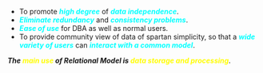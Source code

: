 - To promote ***<span style="color:#00ffff">high degree</span>*** of ***<span style="color:#00ffff">data independence</span>***.
- ***<span style="color:#00ffff">Eliminate redundancy</span>*** and ***<span style="color:#00ffff">consistency problems</span>***.
- ***<span style="color:#00ffff">Ease of use</span>*** for DBA as well as normal users.
- To provide community view of data of spartan simplicity, so that a ***<span style="color:#00ffff">wide variety of users</span>*** can ***<span style="color: #00ffff "> interact with a common model</span>***.

***The <span style="color:#fffd01">main use</span> of Relational Model is <span style="color:#fffd01">data storage and processing</span>***.

